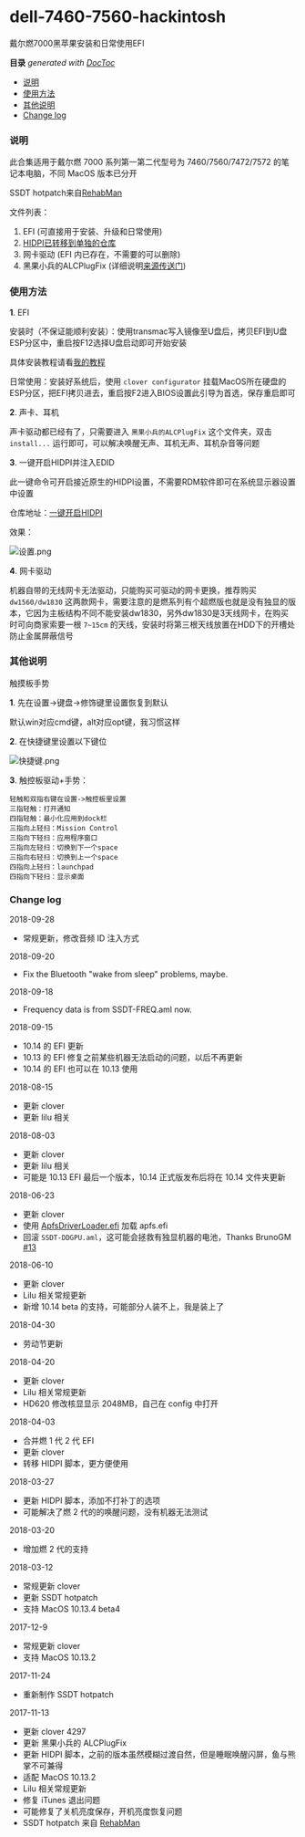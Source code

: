 dell-7460-7560-hackintosh
===

戴尔燃7000黑苹果安装和日常使用EFI

<!-- START doctoc generated TOC please keep comment here to allow auto update -->
<!-- DON'T EDIT THIS SECTION, INSTEAD RE-RUN doctoc TO UPDATE -->
**目录**  *generated with [DocToc](https://github.com/thlorenz/doctoc)*

- [说明](#%E8%AF%B4%E6%98%8E)
- [使用方法](#%E4%BD%BF%E7%94%A8%E6%96%B9%E6%B3%95)
- [其他说明](#%E5%85%B6%E4%BB%96%E8%AF%B4%E6%98%8E)
- [Change log](#change-log)

<!-- END doctoc generated TOC please keep comment here to allow auto update -->

### 说明

此合集适用于戴尔燃 7000 系列第一第二代型号为 7460/7560/7472/7572 的笔记本电脑，不同 MacOS 版本已分开

SSDT hotpatch来自[RehabMan](https://github.com/RehabMan/OS-X-Clover-Laptop-Config) 

文件列表：

1. EFI (可直接用于安装、升级和日常使用)
2. [HIDPI已转移到单独的仓库](https://github.com/xzhih/one-key-hidpi) 
3. 网卡驱动 (EFI 内已存在，不需要的可以删除)
4. 黑果小兵的ALCPlugFix (详细说明[来源传送门](https://github.com/daliansky/ALCPlugFix/blob/master/README.md))

### 使用方法

**1**. EFI

安装时（不保证能顺利安装）：使用transmac写入镜像至U盘后，拷贝EFI到U盘ESP分区中，重启按F12选择U盘启动即可开始安装

具体安装教程请看[我的教程](https://zhih.me/hackintosh-install-guide/)

日常使用：安装好系统后，使用 `clover configurator` 挂载MacOS所在硬盘的ESP分区，把EFI拷贝进去，重启按F2进入BIOS设置此引导为首选，保存重启即可

**2**. 声卡、耳机

声卡驱动都已经有了，只需要进入 `黑果小兵的ALCPlugFix` 这个文件夹，双击 `install...` 运行即可，可以解决唤醒无声、耳机无声、耳机杂音等问题

**3**. 一键开启HIDPI并注入EDID

此一键命令可开启接近原生的HIDPI设置，不需要RDM软件即可在系统显示器设置中设置

仓库地址：[一键开启HIDPI](https://github.com/xzhih/one-key-hidpi)

效果：

![设置.png](https://i.loli.net/2017/10/26/59f199e85deb7.png)

**4**. 网卡驱动

机器自带的无线网卡无法驱动，只能购买可驱动的网卡更换，推荐购买 `dw1560/dw1830` 这两款网卡，需要注意的是燃系列有个超燃版也就是没有独显的版本，它因为主板结构不同不能安装dw1830，另外dw1830是3天线网卡，在购买时可向商家索要一根 `7~15cm` 的天线，安装时将第三根天线放置在HDD下的开槽处防止金属屏蔽信号

### 其他说明

触摸板手势

**1**. 先在设置->键盘->修饰键里设置恢复到默认

默认win对应cmd键，alt对应opt键，我习惯这样

**2**. 在快捷键里设置以下键位

![快捷键.png](https://i.loli.net/2017/10/26/59f19a6078345.png)

**3**. 触控板驱动+手势：

```
轻触和双指右键在设置->触控板里设置
三指轻触：打开通知
四指轻触：最小化应用到dock栏
三指向上轻扫：Mission Control
三指向下轻扫：应用程序窗口
三指向左轻扫：切换到下一个space
三指向右轻扫：切换到上一个space
四指向上轻扫：launchpad
四指向下轻扫：显示桌面
```

### Change log

2018-09-28

- 常规更新，修改音频 ID 注入方式

2018-09-20

- Fix the Bluetooth "wake from sleep" problems, maybe.

2018-09-18

- Frequency data is from SSDT-FREQ.aml now.

2018-09-15

- 10.14 的 EFI 更新
- 10.13 的 EFI 修复之前某些机器无法启动的问题，以后不再更新
- 10.14 的 EFI 也可以在 10.13 使用

2018-08-15

- 更新 clover
- 更新 lilu 相关

2018-08-03

- 更新 clover
- 更新 lilu 相关
- 可能是 10.13 EFI 最后一个版本，10.14 正式版发布后将在 10.14 文件夹更新

2018-06-23

- 更新 clover
- 使用 [ApfsDriverLoader.efi](https://github.com/acidanthera/ApfsSupportPkg) 加载  apfs.efi 
- 回滚 `SSDT-DDGPU.aml`，这可能会拯救有独显机器的电池，Thanks BrunoGM [#13](https://github.com/xzhih/dell-7460-7560-hackintosh/issues/13)

2018-06-10

- 更新 clover
- Lilu 相关常规更新
- 新增 10.14 beta 的支持，可能部分人装不上，我是装上了

2018-04-30

- 劳动节更新

2018-04-20

- 更新 clover
- Lilu 相关常规更新
- HD620 修改核显显示 2048MB，自己在 config 中打开

2018-04-03 

- 合并燃 1 代 2 代 EFI
- 更新 clover
- 转移 HIDPI 脚本，更方便使用

2018-03-27

- 更新 HIDPI 脚本，添加不打补丁的选项
- 可能解决了燃 2 代的的唤醒问题，没有机器无法测试

2018-03-20

- 增加燃 2 代的支持

2018-03-12

- 常规更新 clover
- 更新 SSDT hotpatch 
- 支持 MacOS 10.13.4 beta4

2017-12-9

- 常规更新 clover
- 支持 MacOS 10.13.2

2017-11-24

- 重新制作 SSDT hotpatch 

2017-11-13

- 更新 clover 4297
- 更新 黑果小兵的 ALCPlugFix
- 更新 HIDPI 脚本，之前的版本虽然模糊过渡自然，但是睡眠唤醒闪屏，鱼与熊掌不可兼得
- 适配 MacOS 10.13.2
- Lilu 相关常规更新
- 修复 iTunes 退出问题
- 可能修复了关机亮度保存，开机亮度恢复问题
- SSDT hotpatch 来自 [RehabMan](https://github.com/RehabMan/OS-X-Clover-Laptop-Config) 


